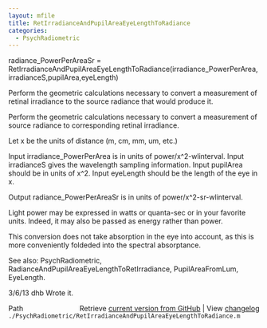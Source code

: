 ```yaml
---
layout: mfile
title: RetIrradianceAndPupilAreaEyeLengthToRadiance
categories:
  - PsychRadiometric
---
```


radiance\_PowerPerAreaSr = RetIrradianceAndPupilAreaEyeLengthToRadiance\(irradiance\_PowerPerArea,irradianceS,pupilArea,eyeLength\)

Perform the geometric calculations necessary to convert a measurement of retinal
irradiance to the source radiance that would produce it.

Perform the geometric calculations necessary to convert a measurement of source
radiance to corresponding retinal irradiance.

Let x be the units of distance \(m, cm, mm, um, etc.\)

  Input irradiance\_PowerPerArea is in units of power/x^2\-wlinterval.
  Input irradianceS gives the wavelength sampling information.
  Input pupilArea should be in units of x^2.
  Input eyeLength should be the length of the eye in x.

  Output radiance\_PowerPerAreaSr is in units of power/x^2\-sr\-wlinterval.

  Light power may be expressed in watts or quanta\-sec or in your
  favorite units.  Indeed, it may also be passed as energy rather
  than power.

This conversion does not take absorption in the eye into account,
as this is more conveniently foldeded into the spectral absorptance.

See also: PsychRadiometric, RadianceAndPupilAreaEyeLengthToRetIrradiance, PupilAreaFromLum, EyeLength.

3/6/13  dhb  Wrote it.


<div class="code_header" style="text-align:right;">
  <span style="float:left;">Path&nbsp;&nbsp;</span> <span class="counter">Retrieve <a href=
  "https://raw.github.com/Psychtoolbox-3/Psychtoolbox-3/beta/./PsychRadiometric/RetIrradianceAndPupilAreaEyeLengthToRadiance.m">current version from GitHub</a> | View <a href=
  "https://github.com/Psychtoolbox-3/Psychtoolbox-3/commits/beta/./PsychRadiometric/RetIrradianceAndPupilAreaEyeLengthToRadiance.m">changelog</a></span>
</div>
<div class="code">
  <code>./PsychRadiometric/RetIrradianceAndPupilAreaEyeLengthToRadiance.m</code>
</div>
